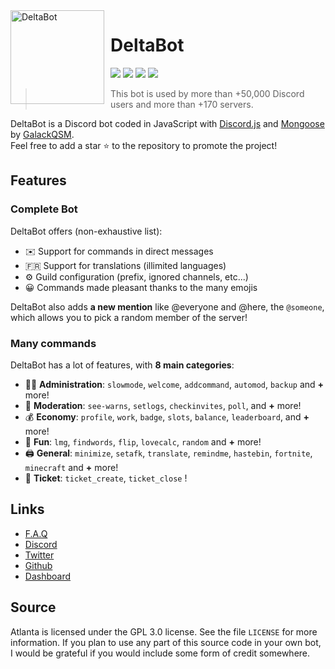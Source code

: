 <img width="150" height="150" align="left" style="float: left; margin: 0 10px 0 0;" alt="DeltaBot" src="http://delta-bot.com/assets/img/logo.png">  

# DeltaBot

[![](https://img.shields.io/discord/745382663896039496.svg?logo=discord&colorB=7289DA)](https://discord.gg/cAmtjYj)
[![](https://img.shields.io/badge/discord.js-v12.0.0--dev-blue.svg?logo=npm)](https://github.com/discordjs)
[![](https://img.shields.io/badge/paypal-donate-blue.svg)](https://paypal.me/GalackQSM)
[![](https://www.codefactor.io/repository/github/GalackQSM/DeltaBot/badge)](https://www.codefactor.io/repository/github/GalackQSM/DeltaBot)

> This bot is used by more than +50,000 Discord users and more than +170 servers.

DeltaBot is a Discord bot coded in JavaScript with [Discord.js](https://discord.js.org) and [Mongoose](https://mongoosejs.com/docs/api.html) by [GalackQSM](https://github.com/GalackQSM).  
Feel free to add a star ⭐ to the repository to promote the project!

## Features

### Complete Bot

DeltaBot offers (non-exhaustive list):
*   ✉️ Support for commands in direct messages
*   🇫🇷 Support for translations (illimited languages)
*   ⚙️ Guild configuration (prefix, ignored channels, etc...)
*   😀 Commands made pleasant thanks to the many emojis

DeltaBot also adds **a new mention** like @everyone and @here, the `@someone`, which allows you to pick a random member of the server!

### Many commands

DeltaBot has a lot of features, with **8 main categories**:

*   👩‍💼 **Administration**: `slowmode`, `welcome`, `addcommand`, `automod`, `backup` and **+** more! 
*   🚓 **Moderation**: `see-warns`, `setlogs`, `checkinvites`, `poll`, and **+** more! 
*   💰 **Economy**: `profile`, `work`, `badge`, `slots`, `balance`, `leaderboard`, and **+** more! 
*   👻 **Fun**: `lmg`, `findwords`, `flip`, `lovecalc`, `random` and **+** more! 
*   🖨️ **General**: `minimize`, `setafk`, `translate`, `remindme`, `hastebin`, `fortnite`, `minecraft` and **+** more! 
*   🎫 **Ticket**: `ticket_create`, `ticket_close` ! 

## Links

*   [F.A.Q](http://delta-bot.com/foire-aux-questions/)
*   [Discord](https://discord.gg/cAmtjYj)
*   [Twitter](https://twitter.com/DeltaBotDiscord)
*   [Github](https://github.com/GalackQSM/DeltaBot/)
*   [Dashboard](http://dashboard.delta-bot.com:8080/)

## Source

Atlanta is licensed under the GPL 3.0 license. See the file `LICENSE` for more information. If you plan to use any part of this source code in your own bot, I would be grateful if you would include some form of credit somewhere.
